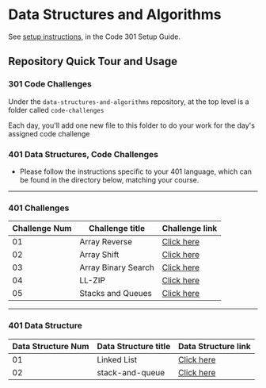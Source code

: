 # Data Structures and Algorithms

See [setup instructions](https://codefellows.github.io/setup-guide/code-301/3-code-challenges), in the Code 301 Setup Guide.

## Repository Quick Tour and Usage

### 301 Code Challenges

Under the `data-structures-and-algorithms` repository, at the top level is a folder called `code-challenges`

Each day, you'll add one new file to this folder to do your work for the day's assigned code challenge

### 401 Data Structures, Code Challenges

- Please follow the instructions specific to your 401 language, which can be found in the directory below, matching your course.

---

### 401 Challenges
Challenge Num | Challenge title | Challenge link
------------ | ------------- | --------------
01|  Array Reverse| [Click here](https://github.com/oebitw/data-structures-and-algorithms/tree/main/javascript/code-challenges/array-reverse)
02 | Array Shift | [Click here](https://github.com/oebitw/data-structures-and-algorithms/tree/main/javascript/code-challenges/array-shift)
03 | Array Binary Search | [Click here](https://github.com/oebitw/data-structures-and-algorithms/tree/main/javascript/code-challenges/array-binary-search)
04 | LL-ZIP | [Click here](https://github.com/oebitw/data-structures-and-algorithms/tree/main/javascript/code-challenges/ll-zip)
05 | Stacks and Queues | [Click here](https://github.com/oebitw/data-structures-and-algorithms/tree/main/javascript/code-challenges/queue-with-stacks)


---

### 401 Data Structure


Data Structure Num | Data Structure title | Data Structure link
------------ | ------------- | --------------
01| Linked List| [Click here](https://github.com/oebitw/data-structures-and-algorithms/tree/main/javascript/Data-Structures/linked-list)
02 | stack-and-queue | [Click here](https://github.com/oebitw/data-structures-and-algorithms/tree/main/javascript/code-challenges/stack-and-queue)



